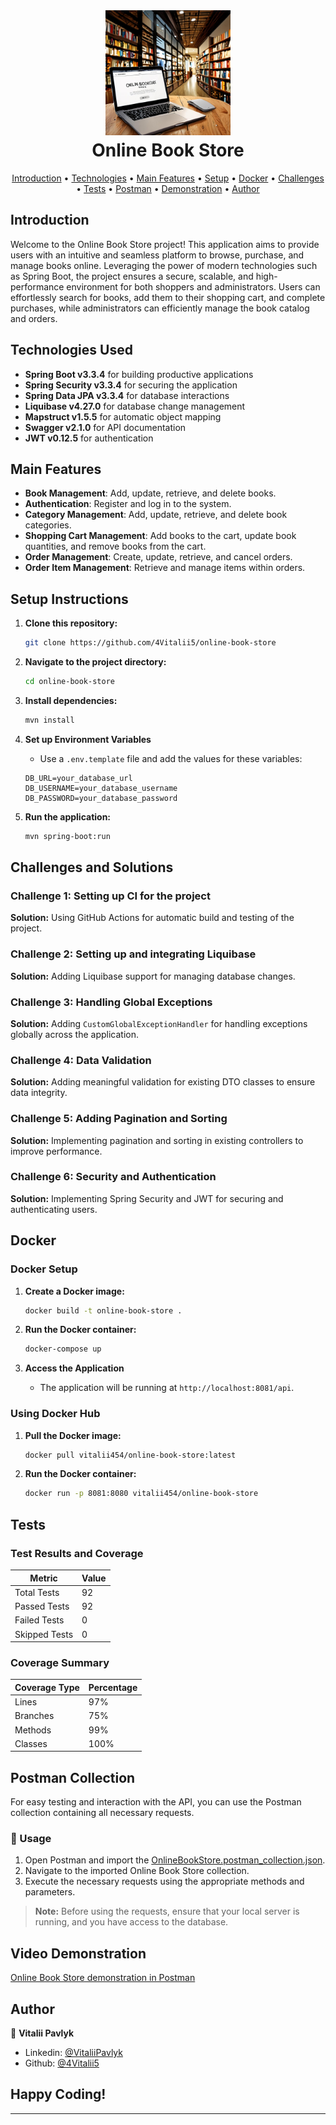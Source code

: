<!-- LOGO -->
<br />
<h1 align="center">
  <img src="src/main/resources/icons/online_book_store.png" alt="Project Logo" width="200"/>
  <br>Online Book Store
</h1>

<p align="center">
  <a href="#introduction">Introduction</a> •
  <a href="#technologies-used">Technologies</a> •
  <a href="#main-features">Main Features</a> •
  <a href="#setup-instructions">Setup</a> •
  <a href="#docker-setup">Docker</a> •
  <a href="#challenges-and-solutions">Challenges</a> •
  <a href="#tests">Tests</a> •
  <a href="#postman-collection">Postman</a> •
  <a href="#video-demonstration">Demonstration</a> •
  <a href="#author">Author</a>
</p>

## Introduction

Welcome to the Online Book Store project! This application aims to provide users with an intuitive and seamless platform to browse, purchase, and manage books online. Leveraging the power of modern technologies such as Spring Boot, the project ensures a secure, scalable, and high-performance environment for both shoppers and administrators. Users can effortlessly search for books, add them to their shopping cart, and complete purchases, while administrators can efficiently manage the book catalog and orders.

## Technologies Used

- **Spring Boot v3.3.4** for building productive applications
- **Spring Security v3.3.4** for securing the application
- **Spring Data JPA v3.3.4** for database interactions
- **Liquibase v4.27.0** for database change management
- **Mapstruct v1.5.5** for automatic object mapping
- **Swagger v2.1.0** for API documentation
- **JWT v0.12.5** for authentication

## Main Features

- **Book Management**: Add, update, retrieve, and delete books.
- **Authentication**: Register and log in to the system.
- **Category Management**: Add, update, retrieve, and delete book categories.
- **Shopping Cart Management**: Add books to the cart, update book quantities, and remove books from the cart.
- **Order Management**: Create, update, retrieve, and cancel orders.
- **Order Item Management**: Retrieve and manage items within orders.

## Setup Instructions

1. **Clone this repository:**
    ```sh
    git clone https://github.com/4Vitalii5/online-book-store
    ```
2. **Navigate to the project directory:**
    ```sh
    cd online-book-store
    ```
3. **Install dependencies:**
    ```sh
    mvn install
    ```
4. **Set up Environment Variables**

    - Use a `.env.template` file and add the values for these variables:
    ```plaintext
    DB_URL=your_database_url
    DB_USERNAME=your_database_username
    DB_PASSWORD=your_database_password
    ```
5. **Run the application:**
    ```sh
    mvn spring-boot:run
    ```

## Challenges and Solutions

### Challenge 1: Setting up CI for the project
**Solution:** Using GitHub Actions for automatic build and testing of the project.

### Challenge 2: Setting up and integrating Liquibase
**Solution:** Adding Liquibase support for managing database changes.

### Challenge 3: Handling Global Exceptions
**Solution:** Adding `CustomGlobalExceptionHandler` for handling exceptions globally across the application.

### Challenge 4: Data Validation
**Solution:** Adding meaningful validation for existing DTO classes to ensure data integrity.

### Challenge 5: Adding Pagination and Sorting
**Solution:** Implementing pagination and sorting in existing controllers to improve performance.

### Challenge 6: Security and Authentication
**Solution:** Implementing Spring Security and JWT for securing and authenticating users.

## Docker

### Docker Setup

1. **Create a Docker image:**
    ```sh
    docker build -t online-book-store .
    ```
2. **Run the Docker container:**
    ```sh
    docker-compose up
    ```
3. **Access the Application**

   - The application will be running at `http://localhost:8081/api`.


### Using Docker Hub

1. **Pull the Docker image:**
    ```sh
    docker pull vitalii454/online-book-store:latest
    ```
2. **Run the Docker container:**
    ```sh
    docker run -p 8081:8080 vitalii454/online-book-store
    ```

## Tests

### Test Results and Coverage

| Metric        | Value |
|---------------|-------|
| Total Tests   | 92    |
| Passed Tests  | 92    |
| Failed Tests  | 0     |
| Skipped Tests | 0     |

### Coverage Summary

| Coverage Type | Percentage |
|---------------|------------|
| Lines         | 97%        |
| Branches      | 75%        |
| Methods       | 99%        |
| Classes       | 100%       |

## Postman Collection

For easy testing and interaction with the API, you can use the Postman collection containing all necessary requests.

### 🚀 Usage

1. Open Postman and import the [OnlineBookStore.postman_collection.json](src/main/resources/postman/online-book-store.postman_collection.json).
2. Navigate to the imported Online Book Store collection.
3. Execute the necessary requests using the appropriate methods and parameters.

> **Note:** Before using the requests, ensure that your local server is running, and you have access to the database.

## Video Demonstration

[Online Book Store demonstration in Postman](https://www.loom.com/share/5a21def77a634f698610a819174d644c?sid=a7b41903-f9c1-4838-8956-e0f64cd3b2cf)

## Author

👤 **Vitalii Pavlyk**

- Linkedin: [@VitaliiPavlyk](https://www.linkedin.com/in/vitalii-pavlyk-82b5aa1a1/)
- Github: [@4Vitalii5](https://github.com/4Vitalii5)

## Happy Coding!

---
